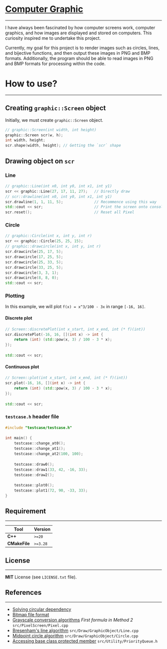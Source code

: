 [Computer Graphic](https://github.com/nguyenpanda/ComputerGraphic)
======================
---
I have always been fascinated by how computer screens work, 
computer graphics, and how images are displayed and stored on computers. 
This curiosity inspired me to undertake this project.

Currently, my goal for this project is to render images such as circles, lines, and bijective functions, 
and then output these images in PNG and BMP formats. 
Additionally, the program should be able to read images in PNG and BMP formats for processing within the code.

#  How to use?

---

## Creating `graphic::Screen` object
Initially, we must create `graphic::Screen` object.
```C++
// graphic::Screen(int width, int height)
graphic::Screen scr(w, h);
int width, height;
scr.shape(width, height); // Getting the `scr` shape
```

## Drawing object on `scr`

### Line
```C++
// graphic::Line(int x0, int y0, int x1, int y1)
scr << graphic::Line(27, 17, 11, 27);   // Directly draw
// scr::drawline(int x0, int y0, int x1, int y1)
scr.drawline(1, 1, 11, 5);              // Recommence using this way
std::cout << scr;                       // Print the screen onto console/terminal
scr.reset();                            // Reset all Pixel
```

### Circle
```C++
// graphic::Circle(int x, int y, int r)
scr << graphic::Circle(25, 25, 15);
// graphic::drawcircle(int x, int y, int r)
scr.drawcircle(25, 17, 5);
scr.drawcircle(17, 25, 5);
scr.drawcircle(25, 33, 5);
scr.drawcircle(33, 25, 5);
scr.drawcircle(3, 3, 1);
scr.drawcircle(8, 8, 0);
std::cout << scr;
```

### Plotting

In this example, we will plot `f(x) = x^3/100 - 3x` in range `[-16, 16]`. 

#### Discrete plot 

```C++
// Screen::discretePlot(int x_start, int x_end, int (* f)(int))
scr.discretePlot(-16, 16, [](int x) -> int {
    return (int) (std::pow(x, 3) / 100 - 3 * x);
});

std::cout << scr;
```

#### Continuous plot
```C++
// Screen::plot(int x_start, int x_end, int (* f)(int))
scr.plot(-16, 16, [](int x) -> int {
    return (int) (std::pow(x, 3) / 100 - 3 * x);
});

std::cout << scr;
```

### `testcase.h` header file
```C++
#include "testcase/testcase.h"

int main() {
    testcase::change_at0();
    testcase::change_at1();
    testcase::change_at2(100, 100);

    testcase::draw0();
    testcase::draw1(33, 42, -16, 33);
    testcase::draw2();

    testcase::plot0();
    testcase::plot1(72, 90, -33, 33);
}

```

Requirement
----
---
| **Tool**              | **Version**           |
|-----------------------|-----------------------|
| **C++**               | `>=20`                |
| **CMakeFile**         | `>=3.28`              |

[//]: # (Source code dependency graph)
[//]: # (----)
[//]: # (---)
[//]: # (<img alt="Dependency graph" src="docs/image/dependency graph_1.png" title="Dependency graph"/>)

License
----
---
**MIT** License (see `LICENSE.txt` file).

References
----
---
- [Solving circular dependency][1]
- [Bitmap file format][2]
- [Grayscale conversion algorithms][3] _First formula in Method 2_ `src/PixelScreen/Pixel.cpp`
- [Bresenham's line algorithm][4] `src/Draw/GraphicObject/Line.cpp`
- [Midpoint circle algorithm][5] `src/Draw/GraphicObject/Circle.cpp`
- [Accessing base class protected member][6] `src/Utility/PriorityQueue.h`

[1]: https://cplusplus.com/articles/Gw6AC542/ "Solving circular dependency"
[2]: https://en.wikipedia.org/wiki/BMP_file_format "Bitmap file format"
[3]: https://tannerhelland.com/2011/10/01/grayscale-image-algorithm-vb6.html "Method 2"
[4]: https://en.wikipedia.org/wiki/Bresenham%27s_line_algorithm "Line algorithm"
[5]: https://en.wikipedia.org/wiki/Midpoint_circle_algorithm "Midpoint circle algorithm"
[6]: https://stackoverflow.com/questions/69012795/accessing-a-base-class-member-with-accessing-priority-queue-container "Accessing protected attribute"
